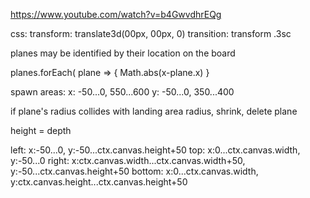 https://www.youtube.com/watch?v=b4GwvdhrEQg

css:
transform: translate3d(00px, 00px, 0)
transition: transform .3sc

planes may be identified by their location on the board

planes.forEach( plane => {
  Math.abs(x-plane.x)
}

spawn areas:
x: -50...0, 550...600
y: -50...0, 350...400

if plane's radius collides with landing area radius, shrink, delete plane

height = depth

left: x:-50...0, y:-50...ctx.canvas.height+50
top: x:0...ctx.canvas.width, y:-50...0
right: x:ctx.canvas.width...ctx.canvas.width+50, y:-50...ctx.canvas.height+50
bottom: x:0...ctx.canvas.width, y:ctx.canvas.height...ctx.canvas.height+50
